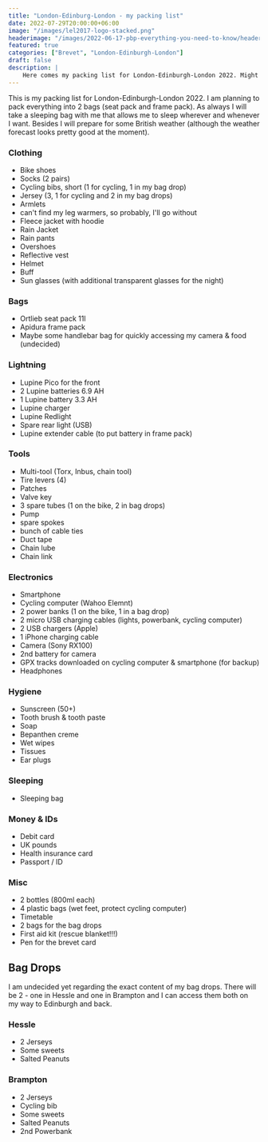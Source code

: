 ```yaml
---
title: "London-Edinburg-London - my packing list"
date: 2022-07-29T20:00:00+06:00
image: "/images/lel2017-logo-stacked.png"
headerimage: "/images/2022-06-17-pbp-everything-you-need-to-know/header.jpg"
featured: true
categories: ["Brevet", "London-Edinburgh-London"]
draft: false
description: |
    Here comes my packing list for London-Edinburgh-London 2022. Might add some updates later when I decided what to put in my bag drops...
---
```


This is my packing list for London-Edinburgh-London 2022. I am planning to pack everything into 2 bags (seat pack and frame pack). As always I will take a sleeping bag with me that allows me to sleep wherever and whenever I want. Besides I will prepare for some British weather (although the weather forecast looks pretty good at the moment).

### Clothing

* Bike shoes
* Socks (2 pairs)
* Cycling bibs, short (1 for cycling, 1 in my bag drop)
* Jersey (3, 1 for cycling and 2 in my bag drops)
* Armlets
* can't find my leg warmers, so probably, I'll go without
* Fleece jacket with hoodie
* Rain Jacket
* Rain pants
* Overshoes
* Reflective vest
* Helmet
* Buff
* Sun glasses (with additional transparent glasses for the night)

### Bags

* Ortlieb seat pack 11l
* Apidura frame pack
* Maybe some handlebar bag for quickly accessing my camera & food (undecided)

### Lightning

* Lupine Pico for the front
* 2 Lupine batteries 6.9 AH
* 1 Lupine battery 3.3 AH
* Lupine charger
* Lupine Redlight
* Spare rear light (USB)
* Lupine extender cable (to put battery in frame pack)

### Tools

* Multi-tool (Torx, Inbus, chain tool)
* Tire levers (4)
* Patches
* Valve key
* 3 spare tubes (1 on the bike, 2 in bag drops)
* Pump
* spare spokes
* bunch of cable ties
* Duct tape
* Chain lube
* Chain link

### Electronics

* Smartphone
* Cycling computer (Wahoo Elemnt)
* 2 power banks (1 on the bike, 1 in a bag drop)
* 2 micro USB charging cables (lights, powerbank, cycling computer)
* 2 USB chargers (Apple)
* 1 iPhone charging cable
* Camera (Sony RX100)
* 2nd battery for camera
* GPX tracks downloaded on cycling computer & smartphone (for backup)
* Headphones

### Hygiene

* Sunscreen (50+)
* Tooth brush & tooth paste
* Soap
* Bepanthen creme
* Wet wipes
* Tissues
* Ear plugs

### Sleeping

* Sleeping bag

### Money & IDs

* Debit card
* UK pounds
* Health insurance card
* Passport / ID

### Misc

* 2 bottles (800ml each)
* 4 plastic bags (wet feet, protect cycling computer)
* Timetable
* 2 bags for the bag drops
* First aid kit (rescue blanket!!!)
* Pen for the brevet card

## Bag Drops

I am undecided yet regarding the exact content of my bag drops. There will be 2 - one in Hessle and one in Brampton and I can access them both on my way to Edinburgh and back. 

### Hessle

* 2 Jerseys
* Some sweets
* Salted Peanuts

### Brampton

* 2 Jerseys
* Cycling bib
* Some sweets
* Salted Peanuts
* 2nd Powerbank